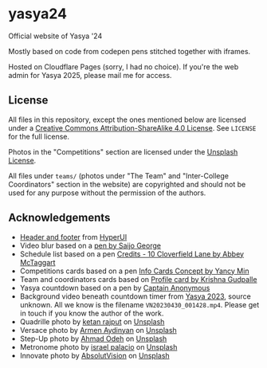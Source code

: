 # yasya24

Official website of Yasya '24

Mostly based on code from codepen pens stitched together with iframes.

Hosted on Cloudflare Pages (sorry, I had no choice). If you're the web admin for Yasya 2025, please mail me for access.

## License

All files in this repository, except the ones mentioned below are licensed
under a [Creative Commons Attribution-ShareAlike 4.0
License][cc-by-sa-4.0]. See `LICENSE` for the full license.

Photos in the "Competitions" section are licensed under the [Unsplash License](https://unsplash.com/license).

All files under `teams/` (photos under "The Team" and "Inter-College
Coordinators" section in the website) are copyrighted and should not be
used for any purpose without the permission of the authors.

## Acknowledgements

- [Header and footer](https://www.hyperui.dev/components/marketing/footers) from [HyperUI](https://www.hyperui.dev/components/marketing/footers)
- Video blur based on a [pen by Saijo George](https://codepen.io/SaijoGeorge/pen/bVYOMw "CodePen")
- Schedule list based on a pen [Credits - 10 Cloverfield Lane by Abbey McTaggart](https://codepen.io/amctagg1/pen/MJjbBg "CodePen")
- Competitions cards based on a pen [Info Cards Concept by Yancy Min](https://codepen.io/yancy/pen/gBLLxz "CodePen")
- Team and coordinators cards based on [Profile card by Krishna Gudpalle](https://tailwindflex.com/@krishna/profile-card "TailwindFlex")
- Yasya countdown based on a pen by [Captain Anonymous](https://codepen.io/anon/pen/LpzXPL/ "CodePen")
- Background video beneath countdown timer from [Yasya 2023](https://yasya.pages.dev), source unknown. All we know is the filename `VN20230430_001428.mp4`. Please get in touch if you know the author of the work.
- Quadrille photo by [ketan rajput](https://unsplash.com/@ketan_rajput?utm_content=creditCopyText&utm_medium=referral&utm_source=unsplash) on [Unsplash](https://unsplash.com/photos/four-women-dancing-grayscale-photography-n-g7dgwNZg4?utm_content=creditCopyText&utm_medium=referral&utm_source=unsplash)
- Versace photo by [Armen Aydinyan](https://unsplash.com/@mumble57?utm_content=creditCopyText&utm_medium=referral&utm_source=unsplash) on [Unsplash](https://unsplash.com/photos/group-of-women-in-blue-and-pink-traditional-dresses-bhJfx7t4QUA?utm_content=creditCopyText&utm_medium=referral&utm_source=unsplash)
- Step-Up photo by [Ahmad Odeh](https://unsplash.com/@aoddeh?utm_content=creditCopyText&utm_medium=referral&utm_source=unsplash) on [Unsplash](https://unsplash.com/photos/a-couple-of-people-that-are-dancing-on-a-stage-KHipnBn7sdY?utm_content=creditCopyText&utm_medium=referral&utm_source=unsplash)
- Metronome photo by [israel palacio](https://unsplash.com/@othentikisra?utm_content=creditCopyText&utm_medium=referral&utm_source=unsplash) on [Unsplash](https://unsplash.com/photos/bokeh-photography-of-condenser-microphone-Y20JJ_ddy9M?utm_content=creditCopyText&utm_medium=referral&utm_source=unsplash)
- Innovate photo by [AbsolutVision](https://unsplash.com/@alterego_swiss?utm_content=creditCopyText&utm_medium=referral&utm_source=unsplash) on [Unsplash](https://unsplash.com/photos/photo-of-bulb-artwork-82TpEld0_e4?utm_content=creditCopyText&utm_medium=referral&utm_source=unsplash)


[cc-by-sa-4.0]: https://creativecommons.org/licenses/by-sa/4.0/
